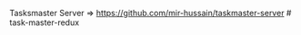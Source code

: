 Tasksmaster Server => https://github.com/mir-hussain/taskmaster-server
#   t a s k - m a s t e r - r e d u x  
 
